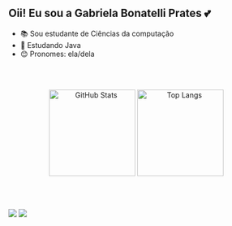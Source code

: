 ## Oii! Eu sou a Gabriela Bonatelli Prates 💕

- 📚 Sou estudante de Ciências da computação
- 📖 Estudando Java
- 😊 Pronomes: ela/dela

<br><br>

<div align="center">
  <img 
    alt="GitHub Stats" 
    height="170" 
    src="https://github-readme-stats.vercel.app/api?username=GabrielaBonatelliPrates&show_icons=true&theme=radical&include_all_commits=true&locale=pt-br" 
  />
  <img 
    alt="Top Langs" 
    height="170" 
    src="https://github-readme-stats.vercel.app/api/top-langs/?username=GabrielaBonatelliPrates&theme=radical&layout=compact&custom_title=Tecnologias&langs_count=9" 
  />
</div>

<br><br>

<div>
  <a href = "mailto:gabriela.bonatelli06@gmail.com"><img src="https://img.shields.io/badge/-Gmail-%23333?style=for-the-badge&logo=gmail&logoColor=white" target="_blank"></a>
  <a href="https://www.linkedin.com/in/gabriela-bonatelli-prates-a92935355/" target="_blank"><img src="https://img.shields.io/badge/-LinkedIn-%230077B5?style=for-the-badge&logo=linkedin&logoColor=white" target="_blank"></a> 
</div>
